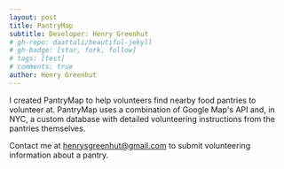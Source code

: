 ```yaml
---
layout: post
title: PantryMap
subtitle: Developer: Henry Greenhut
# gh-repo: daattali/beautiful-jekyll
# gh-badge: [star, fork, follow]
# tags: [test]
# comments: true
author: Henry Greenhut
---
```

I created PantryMap to help volunteers find nearby food pantries to volunteer at. PantryMap uses a combination of Google Map's API and, in NYC, a custom database with detailed volunteering instructions from the pantries themselves.

Contact me at henrysgreenhut@gmail.com to submit volunteering information about a pantry.
